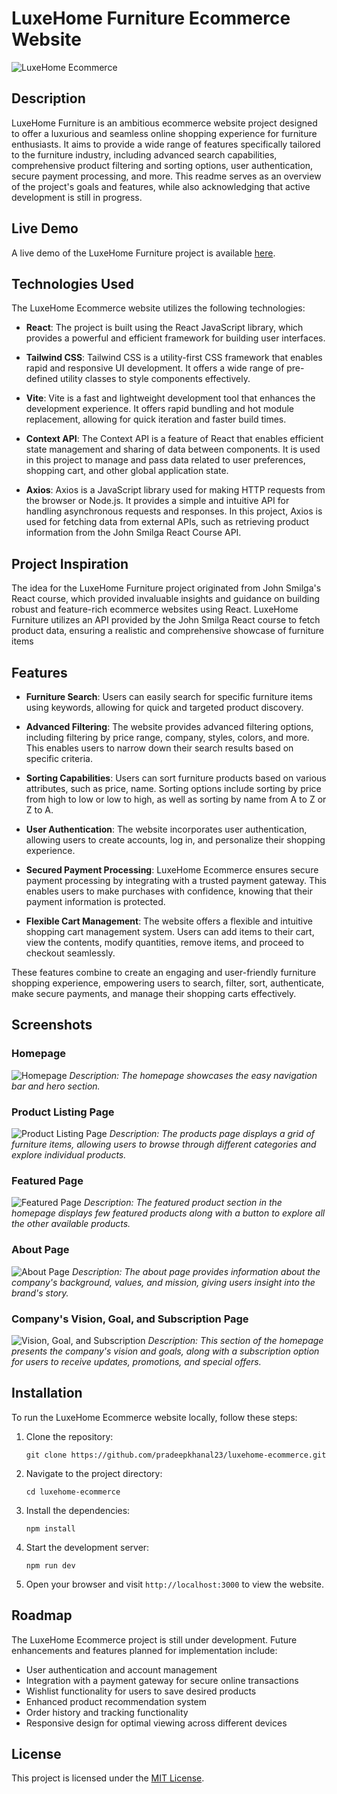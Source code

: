 # LuxeHome Furniture Ecommerce Website

![LuxeHome Ecommerce](./src/assets/screenshots/homepage.png)

## Description

LuxeHome Furniture is an ambitious ecommerce website project designed to offer a luxurious and seamless online shopping experience for furniture enthusiasts. It aims to provide a wide range of features specifically tailored to the furniture industry, including advanced search capabilities, comprehensive product filtering and sorting options, user authentication, secure payment processing, and more. This readme serves as an overview of the project's goals and features, while also acknowledging that active development is still in progress.

## Live Demo

A live demo of the LuxeHome Furniture project is available [here](https://luxehome-ecommerce.netlify.app).

## Technologies Used

The LuxeHome Ecommerce website utilizes the following technologies:

- **React**: The project is built using the React JavaScript library, which provides a powerful and efficient framework for building user interfaces.

- **Tailwind CSS**: Tailwind CSS is a utility-first CSS framework that enables rapid and responsive UI development. It offers a wide range of pre-defined utility classes to style components effectively.

- **Vite**: Vite is a fast and lightweight development tool that enhances the development experience. It offers rapid bundling and hot module replacement, allowing for quick iteration and faster build times.

- **Context API**: The Context API is a feature of React that enables efficient state management and sharing of data between components. It is used in this project to manage and pass data related to user preferences, shopping cart, and other global application state.

- **Axios**: Axios is a JavaScript library used for making HTTP requests from the browser or Node.js. It provides a simple and intuitive API for handling asynchronous requests and responses. In this project, Axios is used for fetching data from external APIs, such as retrieving product information from the John Smilga React Course API.

## Project Inspiration

The idea for the LuxeHome Furniture project originated from John Smilga's React course, which provided invaluable insights and guidance on building robust and feature-rich ecommerce websites using React. LuxeHome Furniture utilizes an API provided by the John Smilga React course to fetch product data, ensuring a realistic and comprehensive showcase of furniture items

## Features

- **Furniture Search**: Users can easily search for specific furniture items using keywords, allowing for quick and targeted product discovery.

- **Advanced Filtering**: The website provides advanced filtering options, including filtering by price range, company, styles, colors, and more. This enables users to narrow down their search results based on specific criteria.

- **Sorting Capabilities**: Users can sort furniture products based on various attributes, such as price, name. Sorting options include sorting by price from high to low or low to high, as well as sorting by name from A to Z or Z to A.

- **User Authentication**: The website incorporates user authentication, allowing users to create accounts, log in, and personalize their shopping experience.

- **Secured Payment Processing**: LuxeHome Ecommerce ensures secure payment processing by integrating with a trusted payment gateway. This enables users to make purchases with confidence, knowing that their payment information is protected.

- **Flexible Cart Management**: The website offers a flexible and intuitive shopping cart management system. Users can add items to their cart, view the contents, modify quantities, remove items, and proceed to checkout seamlessly.

These features combine to create an engaging and user-friendly furniture shopping experience, empowering users to search, filter, sort, authenticate, make secure payments, and manage their shopping carts effectively.

## Screenshots

### Homepage

![Homepage](/src/assets/screenshots/homepage.png)
_Description: The homepage showcases the easy navigation bar and hero section._

### Product Listing Page

![Product Listing Page](/src/assets/screenshots/product%20listing%20page.png)
_Description: The products page displays a grid of furniture items, allowing users to browse through different categories and explore individual products._

### Featured Page

![Featured Page](/src/assets/screenshots/featured%20page.png)
_Description: The featured product section in the homepage displays few featured products along with a button to explore all the other available products._

### About Page

![About Page](/src/assets/screenshots/about-page.png)
_Description: The about page provides information about the company's background, values, and mission, giving users insight into the brand's story._

### Company's Vision, Goal, and Subscription Page

![Vision, Goal, and Subscription](/src/assets/screenshots/vision-and-subscription.png)
_Description: This section of the homepage presents the company's vision and goals, along with a subscription option for users to receive updates, promotions, and special offers._

## Installation

To run the LuxeHome Ecommerce website locally, follow these steps:

1. Clone the repository:

   ```
   git clone https://github.com/pradeepkhanal23/luxehome-ecommerce.git
   ```

2. Navigate to the project directory:

   ```
   cd luxehome-ecommerce
   ```

3. Install the dependencies:

   ```
   npm install
   ```

4. Start the development server:

   ```
   npm run dev
   ```

5. Open your browser and visit `http://localhost:3000` to view the website.

## Roadmap

The LuxeHome Ecommerce project is still under development. Future enhancements and features planned for implementation include:

- User authentication and account management
- Integration with a payment gateway for secure online transactions
- Wishlist functionality for users to save desired products
- Enhanced product recommendation system
- Order history and tracking functionality
- Responsive design for optimal viewing across different devices

## License

This project is licensed under the [MIT License](LICENSE).
